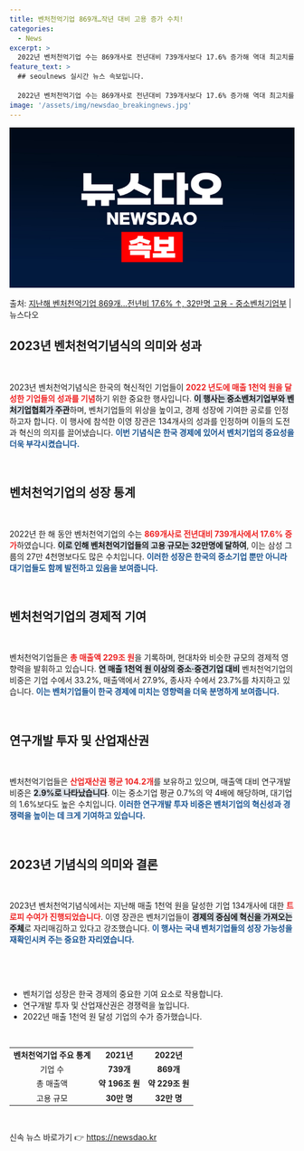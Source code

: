 ```yaml
---
title: 벤처천억기업 869개…작년 대비 고용 증가 수치!
categories:
  - News
excerpt: >
  2022년 벤처천억기업 수는 869개사로 전년대비 739개사보다 17.6% 증가해 역대 최고치를 보였다. 또…
feature_text: >
  ## seoulnews 실시간 뉴스 속보입니다.

  2022년 벤처천억기업 수는 869개사로 전년대비 739개사보다 17.6% 증가해 역대 최고치를 보였다. 또…
image: '/assets/img/newsdao_breakingnews.jpg'
---
```


![뉴스다오 속보](/assets/img/newsdao_breakingnews.jpg)

<p>출처: <a href="https://newsdao.kr/2646" rel="dofollow">지난해 벤처천억기업 869개…전년비 17.6% ↑, 32만명 고용 - 중소벤처기업부</a> | 뉴스다오</p>

<h2 data-ke-size="size26">2023년 벤처천억기념식의 의미와 성과</h2>

<p data-ke-size="size16">&nbsp;</p>

2023년 벤처천억기념식은 한국의 혁신적인 기업들이 <b><span style="color: #ee2323;">2022 년도에 매출 1천억 원을 달성한 기업들의 성과를 기념</span></b>하기 위한 중요한 행사입니다. <b><span style="background-color: #21538527;">이 행사는 중소벤처기업부와 벤처기업협회가 주관</span></b>하며, 벤처기업들의 위상을 높이고, 경제 성장에 기여한 공로를 인정하고자 합니다. 이 행사에 참석한 이영 장관은 134개사의 성과를 인정하며 이들의 도전과 혁신의 의지를 끌어냈습니다. <b><span style="color: #1a5490;">이번 기념식은 한국 경제에 있어서 벤처기업의 중요성을 더욱 부각시켰습니다.</span></b>

<p data-ke-size="size16">&nbsp;</p>

<h2 data-ke-size="size26">벤처천억기업의 성장 통계</h2>

<p data-ke-size="size16">&nbsp;</p>

2022년 한 해 동안 벤처천억기업의 수는 <b><span style="color: #ee2323;">869개사로 전년대비 739개사에서 17.6% 증가</span></b>하였습니다. <b><span style="background-color: #21538527;">이로 인해 벤처천억기업들의 고용 규모는 32만명에 달하여</span></b>, 이는 삼성 그룹의 27만 4천명보다도 많은 수치입니다. <b><span style="color: #1a5490;">이러한 성장은 한국의 중소기업 뿐만 아니라 대기업들도 함께 발전하고 있음을 보여줍니다.</span></b>

<p data-ke-size="size16">&nbsp;</p>

<h2 data-ke-size="size26">벤처천억기업의 경제적 기여</h2>

<p data-ke-size="size16">&nbsp;</p>

벤처천억기업들은 <b><span style="color: #ee2323;">총 매출액 229조 원</span></b>을 기록하며, 현대차와 비슷한 규모의 경제적 영향력을 발휘하고 있습니다. <b><span style="background-color: #21538527;">연 매출 1천억 원 이상의 중소·중견기업 대비</span></b> 벤처천억기업의 비중은 기업 수에서 33.2%, 매출액에서 27.9%, 종사자 수에서 23.7%를 차지하고 있습니다. <b><span style="color: #1a5490;">이는 벤처기업들이 한국 경제에 미치는 영향력을 더욱 분명하게 보여줍니다.</span></b>

<p data-ke-size="size16">&nbsp;</p>

<h2 data-ke-size="size26">연구개발 투자 및 산업재산권</h2>

<p data-ke-size="size16">&nbsp;</p>

벤처천억기업들은 <b><span style="color: #ee2323;">산업재산권 평균 104.2개</span></b>를 보유하고 있으며, 매출액 대비 연구개발 비중은 <b><span style="background-color: #21538527;">2.9%로 나타났습니다</span></b>. 이는 중소기업 평균 0.7%의 약 4배에 해당하며, 대기업의 1.6%보다도 높은 수치입니다. <b><span style="color: #1a5490;">이러한 연구개발 투자 비중은 벤처기업의 혁신성과 경쟁력을 높이는 데 크게 기여하고 있습니다.</span></b>

<p data-ke-size="size16">&nbsp;</p>

<h2 data-ke-size="size26">2023년 기념식의 의미와 결론</h2>

<p data-ke-size="size16">&nbsp;</p>

2023년 벤처천억기념식에서는 지난해 매출 1천억 원을 달성한 기업 134개사에 대한 <b><span style="color: #ee2323;">트로피 수여가 진행되었습니다</span></b>. 이영 장관은 벤처기업들이 <b><span style="background-color: #21538527;">경제의 중심에 혁신을 가져오는 주체</span></b>로 자리매김하고 있다고 강조했습니다. <b><span style="color: #1a5490;">이 행사는 국내 벤처기업들의 성장 가능성을 재확인시켜 주는 중요한 자리였습니다.</span></b>

<p data-ke-size="size16">&nbsp;</p>

<p data-ke-size="size16">&nbsp;</p>

<ul>
<li>벤처기업 성장은 한국 경제의 중요한 기여 요소로 작용합니다.</li>
<li>연구개발 투자 및 산업재산권은 경쟁력을 높입니다.</li>
<li>2022년 매출 1천억 원 달성 기업의 수가 증가했습니다.</li>
</ul>

<p data-ke-size="size16">&nbsp;</p>

<table style="width: 100%;">
<tr>
<td style="text-align: center; height: 17px;"><b>벤처천억기업 주요 통계</b></td>
<td style="text-align: center; height: 17px;"><b>2021년</b></td>
<td style="text-align: center; height: 17px;"><b>2022년</b></td>
</tr>
<tr>
<td style="text-align: center; height: 17px;">기업 수</td>
<td style="text-align: center; height: 17px;"><b>739개</b></td>
<td style="text-align: center; height: 17px;"><b>869개</b></td>
</tr>
<tr>
<td style="text-align: center; height: 17px;">총 매출액</td>
<td style="text-align: center; height: 17px;"><b>약 196조 원</b></td>
<td style="text-align: center; height: 17px;"><b>약 229조 원</b></td>
</tr>
<tr>
<td style="text-align: center; height: 17px;">고용 규모</td>
<td style="text-align: center; height: 17px;"><b>30만 명</b></td>
<td style="text-align: center; height: 17px;"><b>32만 명</b></td>
</tr>
</table>

<p data-ke-size="size16">&nbsp;</p> 

신속 뉴스 바로가기 👉 <a href="https://newsdao.kr" rel="dofollow">https://newsdao.kr</a>


